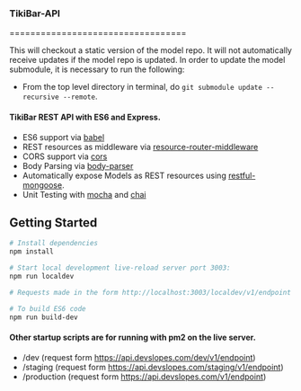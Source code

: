 ### TikiBar-API
==================================

This will checkout a static version of the model repo. It will not
automatically receive updates if the model repo is updated. In order to update
the model submodule, it is necessary to run the following:

* From the top level directory in terminal, do
`git submodule update --recursive --remote`.

#### TikiBar REST API with ES6 and Express.

- ES6 support via [babel](https://babeljs.io)
- REST resources as middleware via [resource-router-middleware](https://github.com/developit/resource-router-middleware)
- CORS support via [cors](https://github.com/troygoode/node-cors)
- Body Parsing via [body-parser](https://github.com/expressjs/body-parser)
- Automatically expose Models as REST resources using [restful-mongoose](https://git.io/restful-mongoose).
- Unit Testing with [mocha](https://github.com/mochajs/mocha) and [chai](https://github.com/chaijs/chail)

Getting Started
---------------

```sh
# Install dependencies
npm install

# Start local development live-reload server port 3003:
npm run localdev

# Requests made in the form http://localhost:3003/localdev/v1/endpoint

# To build ES6 code
npm run build-dev

```

#### Other startup scripts are for running with pm2 on the live server.

* /dev (request form https://api.devslopes.com/dev/v1/endpoint)
* /staging (request form https://api.devslopes.com/staging/v1/endpoint)
* /production (request form https://api.devslopes.com/v1/endpoint)
